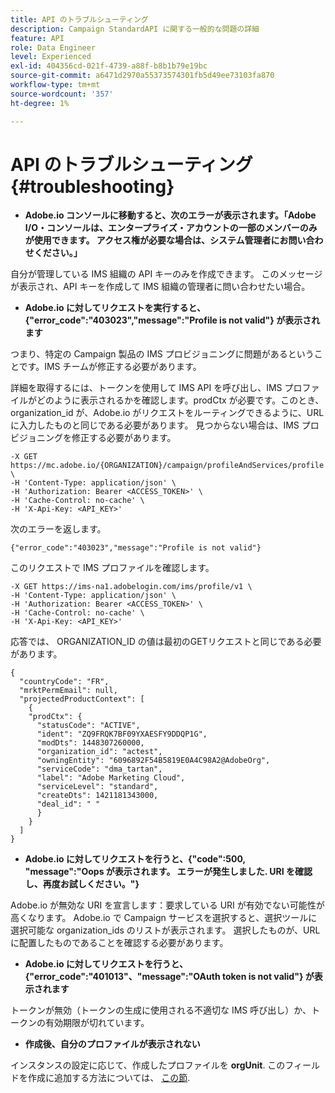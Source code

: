 ```yaml
---
title: API のトラブルシューティング
description: Campaign StandardAPI に関する一般的な問題の詳細
feature: API
role: Data Engineer
level: Experienced
exl-id: 404356cd-021f-4739-a88f-b8b1b79e19bc
source-git-commit: a6471d2970a55373574301fb5d49ee73103fa870
workflow-type: tm+mt
source-wordcount: '357'
ht-degree: 1%

---
```


# API のトラブルシューティング {#troubleshooting}

* **Adobe.io コンソールに移動すると、次のエラーが表示されます。「Adobe I/O・コンソールは、エンタープライズ・アカウントの一部のメンバーのみが使用できます。 アクセス権が必要な場合は、システム管理者にお問い合わせください。」**

自分が管理している IMS 組織の API キーのみを作成できます。 このメッセージが表示され、API キーを作成して IMS 組織の管理者に問い合わせたい場合。

* **Adobe.io に対してリクエストを実行すると、{&quot;error_code&quot;:&quot;403023&quot;,&quot;message&quot;:&quot;Profile is not valid&quot;} が表示されます**

つまり、特定の Campaign 製品の IMS プロビジョニングに問題があるということです。IMS チームが修正する必要があります。

詳細を取得するには、トークンを使用して IMS API を呼び出し、IMS プロファイルがどのように表示されるかを確認します。prodCtx が必要です。このとき、organization_id が、Adobe.io がリクエストをルーティングできるように、URL に入力したものと同じである必要があります。
見つからない場合は、IMS プロビジョニングを修正する必要があります。

```
-X GET https://mc.adobe.io/{ORGANIZATION}/campaign/profileAndServices/profile \
-H 'Content-Type: application/json' \
-H 'Authorization: Bearer <ACCESS_TOKEN>' \
-H 'Cache-Control: no-cache' \
-H 'X-Api-Key: <API_KEY>'
```

次のエラーを返します。

```
{"error_code":"403023","message":"Profile is not valid"}
```

このリクエストで IMS プロファイルを確認します。

```
-X GET https://ims-na1.adobelogin.com/ims/profile/v1 \
-H 'Content-Type: application/json' \
-H 'Authorization: Bearer <ACCESS_TOKEN>' \
-H 'Cache-Control: no-cache' \
-H 'X-Api-Key: <API_KEY>'
```

応答では、 ORGANIZATION_ID の値は最初のGETリクエストと同じである必要があります。

```
{
  "countryCode": "FR",
  "mrktPermEmail": null,
  "projectedProductContext": [
    {
    "prodCtx": {
      "statusCode": "ACTIVE",
      "ident": "ZQ9FRQK7BF09YXAESFY9DDQP1G",
      "modDts": 1448307260000,
      "organization_id": "actest",
      "owningEntity": "6096892F54B5819E0A4C98A2@AdobeOrg",
      "serviceCode": "dma_tartan",
      "label": "Adobe Marketing Cloud",
      "serviceLevel": "standard",
      "createDts": 1421181343000,
      "deal_id": " "
      }
    }
  ]
}
```

* **Adobe.io に対してリクエストを行うと、{&quot;code&quot;:500, &quot;message&quot;:&quot;Oops が表示されます。 エラーが発生しました. URI を確認し、再度お試しください。&quot;}**

Adobe.io が無効な URI を宣言します：要求している URI が有効でない可能性が高くなります。 Adobe.io で Campaign サービスを選択すると、選択ツールに選択可能な organization_ids のリストが表示されます。 選択したものが、URL に配置したものであることを確認する必要があります。

* **Adobe.io に対してリクエストを行うと、{&quot;error_code&quot;:&quot;401013&quot;、&quot;message&quot;:&quot;OAuth token is not valid&quot;} が表示されます**

トークンが無効（トークンの生成に使用される不適切な IMS 呼び出し）か、トークンの有効期限が切れています。

* **作成後、自分のプロファイルが表示されない**

インスタンスの設定に応じて、作成したプロファイルを **orgUnit**. このフィールドを作成に追加する方法については、 [この節](../../api/using/creating-profiles-api.md).

<!-- * (error duplicate key : quand tu crées un profile qui existe déjà , il faut faire un patch pour updater le profile plutôt qu’un POST)

With Curl
List all profiles

Create a profile

Update the mobilePhone attribute of a profile

API Calls on Service

GET the list of services

-->

<!--

How to find and use a filter?
Error codes:

* PAtch sur Age = message d'erreur :
500
Cannot update the 'age' property that is read-only
'age' property is not valid for the 'profile' resource.
-->

<!--
How to filter a list of subscribed profiles with available profile filters ? by date (by les filtres dispo sur la ressource) ?

Pattern classique :

recupérer la liste des subscriptions filtrées d'un profile
1) get sur profile
2) recup PKey
3) get sur PKey
4) get sur href des subscriptions

Comment savoir quel filtre appliquer ?

1) get sur metadata de profile
2) retourne description de la collection subscription
3) get sur la valeur du champ resTarget
4) get sur le href dans filters
5) retourne les filtres applicables sur l'url des data.

-->
